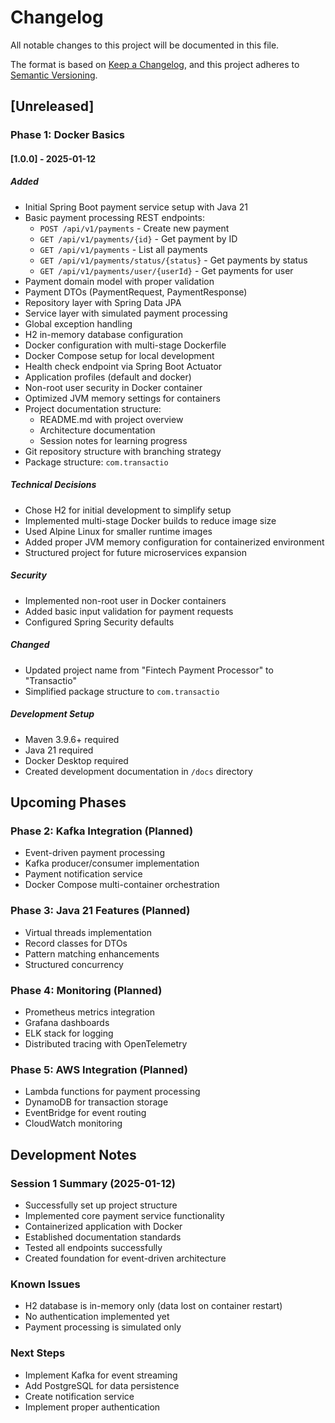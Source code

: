 # Changelog

All notable changes to this project will be documented in this file.

The format is based on [Keep a Changelog](https://keepachangelog.com/en/1.0.0/),
and this project adheres to [Semantic Versioning](https://semver.org/spec/v2.0.0.html).

## [Unreleased]

### Phase 1: Docker Basics

#### [1.0.0] - 2025-01-12

##### Added
- Initial Spring Boot payment service setup with Java 21
- Basic payment processing REST endpoints:
    - `POST /api/v1/payments` - Create new payment
    - `GET /api/v1/payments/{id}` - Get payment by ID
    - `GET /api/v1/payments` - List all payments
    - `GET /api/v1/payments/status/{status}` - Get payments by status
    - `GET /api/v1/payments/user/{userId}` - Get payments for user
- Payment domain model with proper validation
- Payment DTOs (PaymentRequest, PaymentResponse)
- Repository layer with Spring Data JPA
- Service layer with simulated payment processing
- Global exception handling
- H2 in-memory database configuration
- Docker configuration with multi-stage Dockerfile
- Docker Compose setup for local development
- Health check endpoint via Spring Boot Actuator
- Application profiles (default and docker)
- Non-root user security in Docker container
- Optimized JVM memory settings for containers
- Project documentation structure:
    - README.md with project overview
    - Architecture documentation
    - Session notes for learning progress
- Git repository structure with branching strategy
- Package structure: `com.transactio`

##### Technical Decisions
- Chose H2 for initial development to simplify setup
- Implemented multi-stage Docker builds to reduce image size
- Used Alpine Linux for smaller runtime images
- Added proper JVM memory configuration for containerized environment
- Structured project for future microservices expansion

##### Security
- Implemented non-root user in Docker containers
- Added basic input validation for payment requests
- Configured Spring Security defaults

##### Changed
- Updated project name from "Fintech Payment Processor" to "Transactio"
- Simplified package structure to `com.transactio`

##### Development Setup
- Maven 3.9.6+ required
- Java 21 required
- Docker Desktop required
- Created development documentation in `/docs` directory

## Upcoming Phases

### Phase 2: Kafka Integration (Planned)
- Event-driven payment processing
- Kafka producer/consumer implementation
- Payment notification service
- Docker Compose multi-container orchestration

### Phase 3: Java 21 Features (Planned)
- Virtual threads implementation
- Record classes for DTOs
- Pattern matching enhancements
- Structured concurrency

### Phase 4: Monitoring (Planned)
- Prometheus metrics integration
- Grafana dashboards
- ELK stack for logging
- Distributed tracing with OpenTelemetry

### Phase 5: AWS Integration (Planned)
- Lambda functions for payment processing
- DynamoDB for transaction storage
- EventBridge for event routing
- CloudWatch monitoring

## Development Notes

### Session 1 Summary (2025-01-12)
- Successfully set up project structure
- Implemented core payment service functionality
- Containerized application with Docker
- Established documentation standards
- Tested all endpoints successfully
- Created foundation for event-driven architecture

### Known Issues
- H2 database is in-memory only (data lost on container restart)
- No authentication implemented yet
- Payment processing is simulated only

### Next Steps
- Implement Kafka for event streaming
- Add PostgreSQL for data persistence
- Create notification service
- Implement proper authentication